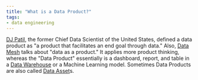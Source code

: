 ```yaml
---
title: "What is a Data Product?"
tags:
- data engineering
---
```

[DJ Patil](https://twitter.com/dpatil), the former Chief Data Scientist of the United States, defined a data product as "a product that facilitates an end goal through data." Also, [Data Mesh](term/data%20mesh.md) talks about "data as a product." It applies more product thinking, whereas the "Data Product" essentially is a dashboard, report, and table in a [Data Warehouse](term/data%20warehouse.md) or a Machine Learning model. Sometimes Data Products are also called [Data Asset](term/data%20asset.md)s.